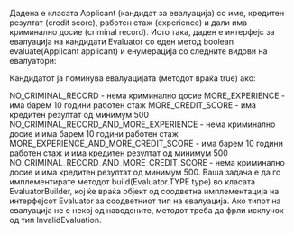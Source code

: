 Дадена е класата Applicant (кандидат за евалуација) со име, кредитен резултат (credit score), работен стаж (experience) и дали има криминално досие (criminal record). Исто така, даден е интерфејс за евалуација на кандидати Evaluator со еден метод boolean evaluate(Applicant applicant) и енумерација со следните видови на евалуатори:

Кандидатот ја поминува евалуацијата (методот враќа true) ако:

NO_CRIMINAL_RECORD - нема криминално досие
MORE_EXPERIENCE - има барем 10 години работен стаж
MORE_CREDIT_SCORE - има кредитен резултат од минимум 500
NO_CRIMINAL_RECORD_AND_MORE_EXPERIENCE - нема криминално досие и има барем 10 години работен стаж
MORE_EXPERIENCE_AND_MORE_CREDIT_SCORE - има барем 10 години работен стаж и има кредитен резултат од минимум 500
NO_CRIMINAL_RECORD_AND_MORE_CREDIT_SCORE - нема криминално досие и има кредитен резултат од минимум 500.
Ваша задача е да го имплементирате методот build(Evaluator.TYPE type) во класата EvaluatorBuilder, кој ќе враќа објект од соодветна имплементација на интерфејсот Evaluator за соодветниот тип на евалуација. Ако типот на евалуација не е некој од наведените, методот треба да фрли исклучок од тип InvalidEvaluation.